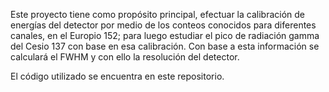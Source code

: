   Este proyecto tiene como propósito principal, efectuar la calibración de energías del detector por medio de los conteos conocidos para diferentes canales, en el Europio 152; para luego estudiar el pico de radiación gamma del Cesio 137 con base en esa calibración.
  Con base a esta información se calculará el FWHM y con ello la resolución del detector.

El código utilizado se encuentra en este repositorio.
